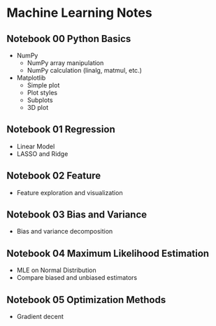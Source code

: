 # Machine Learning Notes    
## Notebook 00 Python Basics
- NumPy
  - NumPy array manipulation
  - NumPy calculation (linalg, matmul, etc.)
- Matplotlib
  - Simple plot
  - Plot styles
  - Subplots
  - 3D plot

## Notebook 01 Regression
- Linear Model
- LASSO and Ridge

## Notebook 02 Feature
- Feature exploration and visualization

## Notebook 03 Bias and Variance
- Bias and variance decomposition

## Notebook 04 Maximum Likelihood Estimation
- MLE on Normal Distribution
- Compare biased and unbiased estimators

## Notebook 05 Optimization Methods
- Gradient decent
